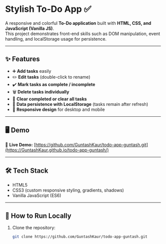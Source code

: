 ﻿# Stylish To-Do App ✅

A responsive and colorful **To-Do application** built with **HTML, CSS, and JavaScript (Vanilla JS)**.  
This project demonstrates front-end skills such as DOM manipulation, event handling, and localStorage usage for persistence.

---

## ✨ Features
- ➕ **Add tasks** easily  
- ✏️ **Edit tasks** (double-click to rename)  
- ✔️ **Mark tasks as complete / incomplete**  
- 🗑️ **Delete tasks individually**  
- 🧹 **Clear completed or clear all tasks**  
- 💾 **Data persistence with LocalStorage** (tasks remain after refresh)  
- 📱 **Responsive design** for desktop and mobile  

---

## 🖥️ Demo
🔗 **Live Demo:** [https://github.com/GuntashKaur/todo-app-guntash.git](https://GuntashKaur.github.io/todo-app-guntash/)  

---

## 🛠️ Tech Stack
- HTML5  
- CSS3 (custom responsive styling, gradients, shadows)  
- Vanilla JavaScript (ES6)  

---

## 🚀 How to Run Locally
1. Clone the repository:
   ```bash
   git clone https://github.com/GuntashKaur/todo-app-guntash.git
